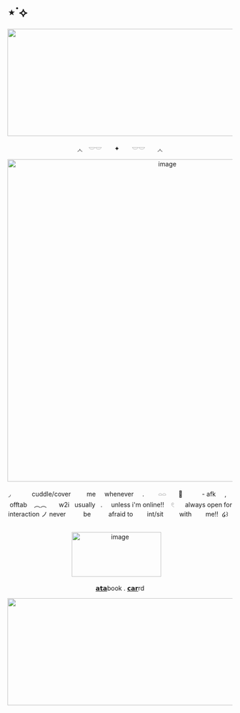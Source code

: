 # ⋆˙⟡

<p align="center">
<img width="1500" height="240" alt="image" src="https://media.discordapp.net/attachments/1406201432738365532/1420430659016720535/Untitled68_20250924181711.png?ex=68d55ea3&is=68d40d23&hm=901e2321ad71a41c5df4c3594b6cfeee885342fb7a4799cfbb08604c0292f9d9&=&format=webp&quality=lossless&width=960&height=320" />
  <div align="center">
◞◟　𓎟𓎟　 ✦　　𓎟𓎟　　◞◟
<p align="center">
<img width="700" height="722" alt="image" src="https://media.discordapp.net/attachments/1406201432738365532/1420433114173280287/Untitled71_20250924183211.png?ex=68d560ec&is=68d40f6c&hm=845ca3a026702090d1ba12d659bcf572a66bc0e8c54fc6a0bba712f8465a01cc&=&format=webp&quality=lossless&width=1104&height=722" />
  <p align="center">
◞‎ ‎ ‎ ‎ ‎  ‎ ‎ ‎ ‎ ‎ ‎ ‎ ‎cuddle/cover ‎ ‎ ‎ ‎ ‎ ‎ ‎ ‎ me‎ ‎‎ ‎ ‎ ‎   whenever‎ ‎ ‎ ‎   ‎ ‎. ‎ ‎ ‎ ‎  ‎ ‎ ‎ ‎𓏏𓏏  ‎‎ ‎ ‎ ‎  ‎ ‎ ‎🌙 ‎ ‎‎ ‎ ‎ ‎ ‎ ‎ ‎ ‎  ‎ ‎- afk  ‎‎ ‎ ‎ ‎  ‎,  ‎‎ ‎  ‎ ‎ ‎offtab  ‎ ‎ ‎ ‎︵︵  ‎ ‎ ‎ ‎   ‎ ‎ w2i‎ ‎‎ ‎   usually  ‎ ‎ .  ‎ ‎ ‎ ‎ unless i'm online!!  ‎ ‎ ‎ 𓏲 ‎  ‎ ‎   ‎ ‎ always open for interaction ノ never ‎‎ ‎ ‎ ‎ ‎ ‎ ‎ ‎  ‎ be ‎ ‎‎ ‎ ‎ ‎ ‎ ‎ ‎ ‎  afraid to ‎ ‎‎ ‎ ‎ ‎ ‎ ‎  int/sit ‎ ‎ ‎ ‎ ‎ ‎ ‎ ‎ with‎ ‎ ‎ ‎ ‎ ‎ ‎ ‎  me!!‎ ‎  ໒꒱‎   ‎ ‎   ‎ ‎
<p align="center">
<img width="200" height="100" alt="image" src="https://media.discordapp.net/attachments/1406201432738365532/1418981423519367361/Untitled59_20250920181316.png?ex=68d4b62e&is=68d364ae&hm=95e290a621ee45e298e70d4f2410ae6aa995439005fd025bbe791266ec85181c&=&format=webp&quality=lossless&width=1848&height=617" />   ‎ ‎   ‎ ‎ 
<p align="center">
  <a href="https://whatsurnamegirlfriend.atabook.org/">𝗮𝘁𝗮</a>book .
  <a href="https://theoceanswaveshealmysoul.carrd.co/">𝗰𝗮𝗿</a>rd
</p>
<p align="center">
<img width="1500" height="240" alt="image" src="https://media.discordapp.net/attachments/1406201432738365532/1420430659301937242/Untitled68_20250924181722.png?ex=68d55ea3&is=68d40d23&hm=109a15bdcdb0ce505dfd668b7e050231c39748140cbb9393d0e81152a2541fd4&=&format=webp&quality=lossless&width=960&height=320" />
    

























